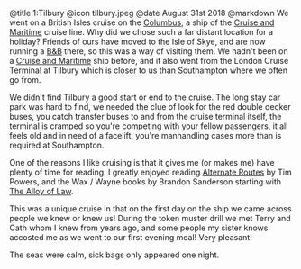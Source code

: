 @title		1:Tilbury
@icon		tilbury.jpeg
@date		August 31st 2018
@markdown
We went on a British Isles cruise on the [Columbus](https://www.cruiseandmaritime.com/our-ships/columbus), a ship of the
[Cruise and Maritime](https://www.cruiseandmaritime.com/) cruise line.  Why did
we chose such a far distant location for a holiday? Friends of ours have moved
to the Isle of Skye, and are now running a [B&B](https://www.therosesbb.co.uk/en-GB) there, so this was a way
of visiting them. We hadn't been on a [Cruise and Maritime](https://www.cruiseandmaritime.com/) ship before,
and it also went from the London Cruise Terminal at Tilbury which is
closer to us than Southampton where we often go from.

We didn't find Tilbury a good start or end to the cruise. The long stay car park was
hard to find, we needed the clue of look for the red double decker buses, you catch
transfer buses to and from the cruise terminal itself, the terminal is cramped so you're
competing with your fellow passengers, it all feels old and in need of a facelift, you're
manhandling cases more than is required at Southampton.

One of the reasons I like cruising is that it gives me (or makes me) have plenty of time
for reading. I greatly enjoyed reading [Alternate Routes](https://www.baen.com/alternate-routes-earc.html) by Tim Powers, and the Wax / Wayne books by Brandon Sanderson starting with
[The Alloy of Law](https://brandonsanderson.com/books/mistborn/the-alloy-of-law/).

This was a unique cruise in that on the first day on the ship we came across people
we knew or knew us! During the token muster drill we met Terry and Cath whom I knew from
years ago, and some people my sister knows accosted me as we went to our first evening meal!
Very pleasant!

The seas were calm, sick bags only appeared one night.

